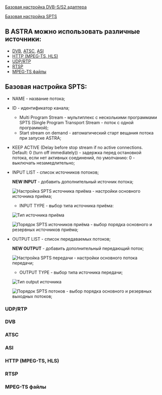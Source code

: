 [Базовая настройка DVB-S/S2 адаптера][1]

[Базовая настройка SPTS][2]

## В ASTRA можно использовать различные источники:

- [DVB](https://github.com/cesbo/astra-help/blob/master/ru/stream/spts/general.md#dvb), [ATSC](https://github.com/cesbo/astra-help/blob/master/ru/stream/spts/general.md#atsc), [ASI](https://github.com/cesbo/astra-help/blob/master/ru/stream/spts/general.md#asi)
- [HTTP (MPEG-TS, HLS)](https://github.com/cesbo/astra-help/blob/master/ru/stream/spts/general.md#http-mpeg-ts-hls)
- [UDP/RTP](https://github.com/cesbo/astra-help/blob/master/ru/stream/spts/general.md#udprtp)
- [RTSP](https://github.com/cesbo/astra-help/blob/master/ru/stream/spts/general.md#rtsp)
- [MPEG-TS файлы](https://github.com/cesbo/astra-help/blob/master/ru/stream/spts/general.md#mpeg-ts-файлы)

## Базовая настройка SPTS:

- NAME - название потока;
- ID - идентификатор канала;
	- Multi Program Stream - мультиплекс с несколькими программами SPTS (Single Program Transport Stream - поток с одной программой);
	- Start stream on demand - автоматический старт вещания потока при запуске ASTRA;
- KEEP ACTIVE (Delay before stop stream if no active connections. Default: 0 (turn off immediately)) - задержка перед остановкой потока, если нет активных соединений, по умолчанию: 0 - выключать незамедлительно;
- INPUT LIST - список источников потоков;

	**NEW INPUT** - добавить дополнительный источник потока;
	 
	![Настройка SPTS источника приёма](http://b4.icdn.ru/s/slavabogu/5/56430645JuZ.jpg "Настройка SPTS источника приёма") - настройки основного источника приёма;
	
	- INPUT TYPE - выбор типа источника приёма:
	
	![Тип источника приёма](http://b4.icdn.ru/s/slavabogu/3/56431053iTx.jpg "Тип источника приёма")

	![Порядок SPTS источников приёма](http://b4.icdn.ru/s/slavabogu/6/56430646fUp.jpg "Порядок SPTS источников приёма") - выбор порядка основного и резервных источников приёма;
	 
- OUTPUT LIST - список передаваемых потоков;

	**NEW OUTPUT** - добавить дополнительный передающий поток;
	
	![Настройка SPTS передачи](http://b4.icdn.ru/s/slavabogu/5/56430645JuZ.jpg "Настройка SPTS передачи") - настройки основного потока передачи;

	- OUTPUT TYPE - выбор типа источника передачи;
	
	![Тип output источника](http://b4.icdn.ru/s/slavabogu/0/56431440GrC.jpg "Тип output источника")
	
	![Порядок SPTS потоков](http://b4.icdn.ru/s/slavabogu/6/56430646fUp.jpg "Порядок SPTS потоков") - выбор порядка основного и резервных выходных потоков;
	
	
	
### UDP/RTP

### DVB

### ATSC

### ASI

### HTTP (MPEG-TS, HLS)

### RTSP

### MPEG-TS файлы   
        
        
        

[1]: https://github.com/cesbo/astra-help/blob/master/ru/adapter/dvb-s/general.md "Базовая настройка DVB-S/S2 адаптера"
[2]: https://github.com/cesbo/astra-help/blob/master/ru/stream/spts/general.md#%D0%91%D0%B0%D0%B7%D0%BE%D0%B2%D0%B0%D1%8F-%D0%BD%D0%B0%D1%81%D1%82%D1%80%D0%BE%D0%B9%D0%BA%D0%B0-spts-%D0%BF%D0%BE%D1%82%D0%BE%D0%BA%D0%B0-%D0%B8%D1%81%D1%82%D0%BE%D1%87%D0%BD%D0%B8%D0%BA-dvb-ss2-%D0%B0%D0%B4%D0%B0%D0%BF%D1%82%D0%B5%D1%80
